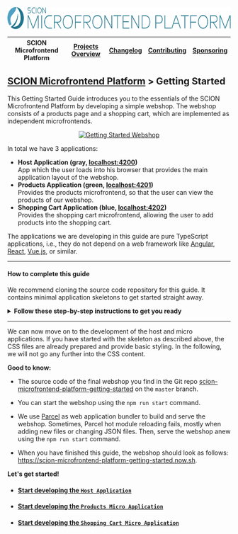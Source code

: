 <a href="/README.md"><img src="/resources/branding/scion-microfrontend-platform-banner.svg" height="50" alt="SCION Microfrontend Platform"></a>

| SCION Microfrontend Platform | [Projects Overview][menu-projects-overview] | [Changelog][menu-changelog] | [Contributing][menu-contributing] | [Sponsoring][menu-sponsoring] |  
| --- | --- | --- | --- | --- |

## [SCION Microfrontend Platform][menu-home] > Getting Started
This Getting Started Guide introduces you to the essentials of the SCION Microfrontend Platform by developing a simple webshop. The webshop consists of a products page and a shopping cart, which are implemented as independent microfrontends.

<p align="center">
  <a href="https://scion-microfrontend-platform-getting-started.now.sh"><img src="webshop.svg" alt="Getting Started Webshop"></a>
</p>

In total we have 3 applications:

- **Host Application (gray, [localhost:4200](http://localhost:4200))**\
  App which the user loads into his browser that provides the main application layout of the webshop.
- **Products Application (green, [localhost:4201](http://localhost:4201))**\
  Provides the products microfrontend, so that the user can view the products of our webshop.
- **Shopping Cart Application (blue, [localhost:4202](http://localhost:4202))**\
  Provides the shopping cart microfrontend, allowing the user to add products into the shopping cart.

The applications we are developing in this guide are pure TypeScript applications, i.e., they do not depend on a web framework like [Angular][link-angular],  [React][link-react], [Vue.js][link-vuejs], or similar.

 
***

#### How to complete this guide

We recommend cloning the source code repository for this guide. It contains minimal application skeletons to get started straight away. 

<details>
    <summary><strong>Follow these step-by-step instructions to get you ready</strong></summary>
    <br>

1. Clone the Git repository for this guide:
   ```console
   git clone https://github.com/SchweizerischeBundesbahnen/scion-microfrontend-platform-getting-started
   ```
   or
   ```console
   git clone git@github.com:SchweizerischeBundesbahnen/scion-microfrontend-platform-getting-started.git
   ```
1. Navigate to the new cloned project directory: 
   ```console
   cd scion-microfrontend-platform-getting-started
   ```
1. Checkout the `skeleton` branch:
   ```console
   git checkout skeleton
   ```
   
   <details>
       <summary>The directory structure should look like this.</summary>
       <br>
   
   ```
   scion-microfrontend-platform-getting-started
   ├── host-app
   │   ├── src
   │   │   ├── index.html // HTML template
   │   │   ├── host-controller.ts // TypeScript file
   │   │   └── styles.scss // Sass stylesheet
   │   ├── package.json
   │   └── tsconfig.json
   │
   ├── products-app
   │   ├── src
   │   │   ├── products.html
   │   │   ├── products-controller.ts
   │   │   └── styles.scss
   │   ├── package.json
   │   └── tsconfig.json
   │
   ├── shopping-cart-app
   │   ├── src
   │   │   ├── shopping-cart.html
   │   │   ├── shopping-cart-controller.ts
   │   │   ├── shopping-cart-service.ts // service to store products added to the cart in the session storage
   │   │   └── styles.scss
   │   ├── package.json
   │   └── tsconfig.json
   │
   └── package.json
   ```
   </details>
   
1. Install required modules using the npm install command. This can take some time as the modules have to be installed for all three applications. 
   ```console
   npm install
   ```
1. Start all applications using the following npm run command:
   ```console
   npm run start
   ```
1. Open your browser and enter the URL http://localhost:4200. You should see a blank page.

</details>

***

We can now move on to the development of the host and micro applications. If you have started with the skeleton as described above, the CSS files are already prepared and provide basic styling. In the following, we will not go any further into the CSS content.
 
**Good to know:** 

- The source code of the final webshop you find in the Git repo [scion-microfrontend-platform-getting-started](https://github.com/SchweizerischeBundesbahnen/scion-microfrontend-platform-getting-started) on the `master` branch.

- You can start the webshop using the `npm run start` command.

- We use [Parcel][link-parcel] as web application bundler to build and serve the webshop. Sometimes, Parcel hot module reloading fails, mostly when adding new files or changing JSON files. Then, serve the webshop anew using the `npm run start` command.

- When you have finished this guide, the webshop should look as follows: https://scion-microfrontend-platform-getting-started.now.sh.

**Let's get started!**

- #### [Start developing the `Host Application`][link-getting-started:host-app]

- #### [Start developing the `Products Micro Application`][link-getting-started:products-app]

- #### [Start developing the `Shopping Cart Micro Application`][link-getting-started:shopping-cart-app]


[menu-home]: /README.md
[menu-projects-overview]: /docs/site/projects-overview.md
[menu-changelog]: /docs/site/changelog/changelog.md
[menu-contributing]: /CONTRIBUTING.md
[menu-sponsoring]: /docs/site/sponsoring.md

[link-angular]: https://angular.io/
[link-react]: https://reactjs.org/
[link-vuejs]: https://vuejs.org/
[link-parcel]: https://parceljs.org/

[link-getting-started:host-app]: getting-started-host-app.md
[link-getting-started:products-app]: getting-started-products-app.md
[link-getting-started:shopping-cart-app]: getting-started-shopping-cart-app.md
